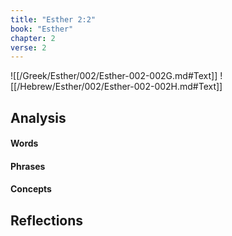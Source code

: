 ```yaml
---
title: "Esther 2:2"
book: "Esther"
chapter: 2
verse: 2
---
```

![[/Greek/Esther/002/Esther-002-002G.md#Text]]
![[/Hebrew/Esther/002/Esther-002-002H.md#Text]]

## Analysis

#### Words

#### Phrases

#### Concepts

## Reflections

